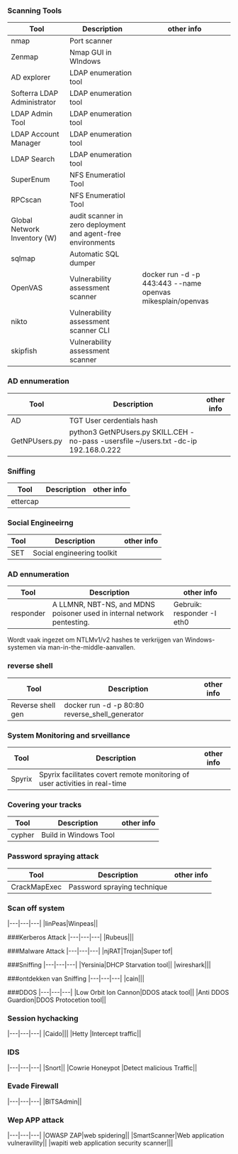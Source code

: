 ### Scanning Tools
|Tool|Description|other info|
|---|---|---|
|nmap|Port scanner|
|Zenmap|Nmap GUI in WIndows|
|AD explorer| LDAP enumeration tool|
|Softerra LDAP Administrator| LDAP enumeration tool|
|LDAP Admin Tool| LDAP enumeration tool|
|LDAP Account Manager|LDAP enumeration tool|
|LDAP Search|LDAP enumeration tool|
|SuperEnum |NFS Enumeratiol Tool|
|RPCscan|NFS Enumeratiol Tool|
|Global Network Inventory (W)|audit scanner in zero deployment and agent-free environments|
|sqlmap|Automatic SQL dumper|
|OpenVAS| Vulnerability assessment scanner|docker run -d -p 443:443 --name openvas mikesplain/openvas|
|nikto|Vulnerability assessment scanner CLI|
|skipfish|Vulnerability assessment scanner|

### AD ennumeration
|Tool|Description|other info|
|---|---|---|
|AD|TGT User cerdentials hash|
|GetNPUsers.py|python3 GetNPUsers.py SKILL.CEH -no-pass -usersfile ~/users.txt -dc-ip 192.168.0.222|

### Sniffing
|Tool|Description|other info|
|---|---|---|
|ettercap|||

### Social Engineeirng
|Tool|Description|other info|
|---|---|---|
|SET |Social engineering toolkit||

### AD ennumeration
|Tool|Description|other info|
|---|---|---|
|responder|A LLMNR, NBT-NS, and MDNS poisoner used in internal network pentesting.|Gebruik: responder -I eth0
Wordt vaak ingezet om NTLMv1/v2 hashes te verkrijgen van Windows-systemen via man-in-the-middle-aanvallen.

### reverse shell 
|Tool|Description|other info|
|---|---|---|
|Reverse shell gen|docker run -d -p 80:80 reverse_shell_generator|

### System Monitoring and srveillance
|Tool|Description|other info|
|---|---|---|
|Spyrix|Spyrix facilitates covert remote monitoring of user activities in real-time|

### Covering your tracks
|Tool|Description|other info|
|---|---|---|
|cypher|Build in Windows Tool|

### Password spraying attack
|Tool|Description|other info|
|---|---|---|
|CrackMapExec|Password spraying technique|

### Scan off system
|---|---|---|
|linPeas|Winpeas||

###Kerberos Attack
|---|---|---|
|Rubeus|||

###Malware  Attack
|---|---|---|
|njRAT|Trojan|Super tof|

###Sniffing
|---|---|---|
|Yersinia|DHCP Starvation tool||
|wireshark|||

###ontdekken van Sniffing
|---|---|---|
|cain|||

###DDOS
|---|---|---|
|Low Orbit Ion Cannon|DDOS atack tool||
|Anti DDOS Guardion|DDOS Protocetion tool||

### Session hychacking
|---|---|---|
|Caido|||
|Hetty |Intercept traffic||

### IDS
|---|---|---|
|Snort||
|Cowrie Honeypot |Detect malicious Traffic||

### Evade Firewall
|---|---|---|
|BITSAdmin||

### Wep APP attack
|---|---|---|
|OWASP ZAP|web spidering||
|SmartScanner|Web application vulneravility||
|wapiti web application security scanner|||
